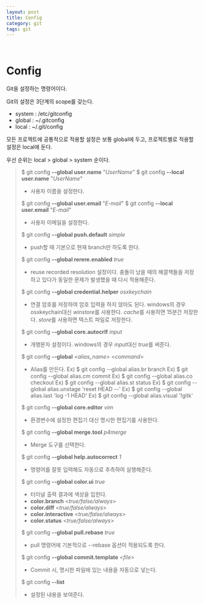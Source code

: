 ```yaml
---
layout: post
title: Config
category: git
tags: git
---
```


&nbsp;

# Config

Git을 설정하는 명령어이다.

Git의 설정은 3단계의 scope를 갖는다.

- system : /etc/gitconfig
- global : ~/.gitconfig
- local : ~/.git/config

모든 프로젝트에 공통적으로 적용할 설정은 보통 global에 두고, 프로젝트별로 적용할 설정은 local에 둔다.

우선 순위는 local > global > system 순이다.

> $ git config **--global user.name** "*UserName*"
> $ git config **--local user.name** "*UserName*"
> - 사용자 이름을 설정한다.
>
> $ git config **--global user.email** "*E-mail*"
> $ git config **--local user.email** "*E-mail*"
> - 사용자 이메일을 설정한다.
>
> $ git config **--global push.default** *simple*
> - push할 때 기본으로 현재 branch만 하도록 한다.
>
> $ git config **--global rerere.enabled** *true*
> - reuse recorded resolution 설정이다.
>   충돌이 났을 때의 해결책들을 저장하고 있다가 동일한 문제가 발생했을 때 다시 적용해준다.
>
> $ git config **--global credential.helper** *osxkeychain*
> - 연결 암호를 저장하여 암호 입력을 하지 않아도 된다.
>   windows의 경우 osxkeychain대신 *winstore*를 사용한다.
>   *cache*를 사용하면 15분간 저장한다.
>   *store*를 사용하면 텍스트 파일로 저장한다.
>
> $ git config **--global core.autocrlf** *input*
> - 개행문자 설정이다.
>   windows의 경우 *input*대신 *true*를 써준다.
>
> $ git config **--global** <*alias_name*> <*command*>
> - Alias를 만든다.
>   Ex) $ git config --global alias.br branch
>   Ex) $ git config --global alias.cm commit
>   Ex) $ git config --global alias.co checkout
>   Ex) $ git config --global alias.st status
>   Ex) $ git config --global alias.unstage 'reset HEAD --'
>   Ex) $ git config --global alias.last 'log -1 HEAD'
>   Ex) $ git config --global alias.visual '!gitk'
>
> $ git config **--global core.editor** *vim*
> - 환경변수에 설정한 편집기 대신 명시한 편집기를 사용한다.
>
> $ git config **--global merge.tool** *p4merge*
> - Merge 도구를 선택한다.
>
> $ git config **--global help.autocorrect** *1*
> - 명령어를 잘못 입력해도 자동으로 추측하여 실행해준다.
>
> $ git config **--global color.ui** *true*
> - 터미널 출력 결과에 색상을 입힌다.
> - **color.branch** <*true/false/always*>
> - **color.diff** <*true/false/always*>
> - **color.interactive** <*true/false/always*>
> - **color.status** <*true/false/always*>
>
> $ git config **--global pull.rebase** *true*
> - pull 명령어에 기본적으로 --rebase 옵션이 적용되도록 한다.  
>
> $ git config **--global commit.template** <*file*>
> - Commit 시, 명시한 파일에 있는 내용을 자동으로 넣는다.
>
> $ git config **--list**
> - 설정된 내용을 보여준다.

